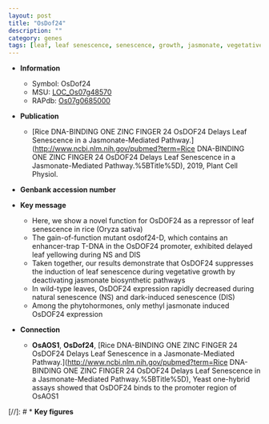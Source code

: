 ```yaml
---
layout: post
title: "OsDof24"
description: ""
category: genes
tags: [leaf, leaf senescence, senescence, growth, jasmonate, vegetative, methyl jasmonate]
---
```


* **Information**  
    + Symbol: OsDof24  
    + MSU: [LOC_Os07g48570](http://rice.uga.edu/cgi-bin/ORF_infopage.cgi?orf=LOC_Os07g48570)  
    + RAPdb: [Os07g0685000](https://rapdb.dna.affrc.go.jp/locus/?name=Os07g0685000)  

* **Publication**  
    + [Rice DNA-BINDING ONE ZINC FINGER 24 OsDOF24 Delays Leaf Senescence in a Jasmonate-Mediated Pathway.](http://www.ncbi.nlm.nih.gov/pubmed?term=Rice DNA-BINDING ONE ZINC FINGER 24 OsDOF24 Delays Leaf Senescence in a Jasmonate-Mediated Pathway.%5BTitle%5D), 2019, Plant Cell Physiol.

* **Genbank accession number**  

* **Key message**  
    + Here, we show a novel function for OsDOF24 as a repressor of leaf senescence in rice (Oryza sativa)
    + The gain-of-function mutant osdof24-D, which contains an enhancer-trap T-DNA in the OsDOF24 promoter, exhibited delayed leaf yellowing during NS and DIS
    + Taken together, our results demonstrate that OsDOF24 suppresses the induction of leaf senescence during vegetative growth by deactivating jasmonate biosynthetic pathways
    + In wild-type leaves, OsDOF24 expression rapidly decreased during natural senescence (NS) and dark-induced senescence (DIS)
    + Among the phytohormones, only methyl jasmonate induced OsDOF24 expression

* **Connection**  
    + __OsAOS1__, __OsDof24__, [Rice DNA-BINDING ONE ZINC FINGER 24 OsDOF24 Delays Leaf Senescence in a Jasmonate-Mediated Pathway.](http://www.ncbi.nlm.nih.gov/pubmed?term=Rice DNA-BINDING ONE ZINC FINGER 24 OsDOF24 Delays Leaf Senescence in a Jasmonate-Mediated Pathway.%5BTitle%5D),  Yeast one-hybrid assays showed that OsDOF24 binds to the promoter region of OsAOS1

[//]: # * **Key figures**  



